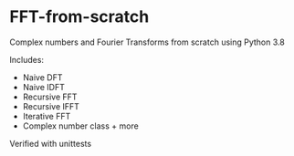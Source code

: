 # FFT-from-scratch
Complex numbers and Fourier Transforms from scratch using Python 3.8

Includes:
- Naive DFT
- Naive IDFT
- Recursive FFT
- Recursive IFFT
- Iterative FFT
- Complex number class + more

Verified with unittests
